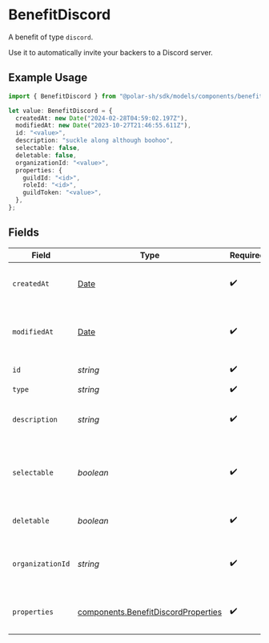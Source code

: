 # BenefitDiscord

A benefit of type `discord`.

Use it to automatically invite your backers to a Discord server.

## Example Usage

```typescript
import { BenefitDiscord } from "@polar-sh/sdk/models/components/benefitdiscord.js";

let value: BenefitDiscord = {
  createdAt: new Date("2024-02-28T04:59:02.197Z"),
  modifiedAt: new Date("2023-10-27T21:46:55.611Z"),
  id: "<value>",
  description: "suckle along although boohoo",
  selectable: false,
  deletable: false,
  organizationId: "<value>",
  properties: {
    guildId: "<id>",
    roleId: "<id>",
    guildToken: "<value>",
  },
};
```

## Fields

| Field                                                                                         | Type                                                                                          | Required                                                                                      | Description                                                                                   |
| --------------------------------------------------------------------------------------------- | --------------------------------------------------------------------------------------------- | --------------------------------------------------------------------------------------------- | --------------------------------------------------------------------------------------------- |
| `createdAt`                                                                                   | [Date](https://developer.mozilla.org/en-US/docs/Web/JavaScript/Reference/Global_Objects/Date) | :heavy_check_mark:                                                                            | Creation timestamp of the object.                                                             |
| `modifiedAt`                                                                                  | [Date](https://developer.mozilla.org/en-US/docs/Web/JavaScript/Reference/Global_Objects/Date) | :heavy_check_mark:                                                                            | Last modification timestamp of the object.                                                    |
| `id`                                                                                          | *string*                                                                                      | :heavy_check_mark:                                                                            | The ID of the benefit.                                                                        |
| `type`                                                                                        | *string*                                                                                      | :heavy_check_mark:                                                                            | N/A                                                                                           |
| `description`                                                                                 | *string*                                                                                      | :heavy_check_mark:                                                                            | The description of the benefit.                                                               |
| `selectable`                                                                                  | *boolean*                                                                                     | :heavy_check_mark:                                                                            | Whether the benefit is selectable when creating a product.                                    |
| `deletable`                                                                                   | *boolean*                                                                                     | :heavy_check_mark:                                                                            | Whether the benefit is deletable.                                                             |
| `organizationId`                                                                              | *string*                                                                                      | :heavy_check_mark:                                                                            | The ID of the organization owning the benefit.                                                |
| `properties`                                                                                  | [components.BenefitDiscordProperties](../../models/components/benefitdiscordproperties.md)    | :heavy_check_mark:                                                                            | Properties for a benefit of type `discord`.                                                   |